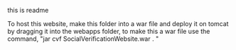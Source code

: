 this is readme



To host this website, make this folder into a war file and deploy it on tomcat by dragging it into the webapps folder,
to make this a war file use the command, "jar cvf SocialVerificationWebsite.war . " 